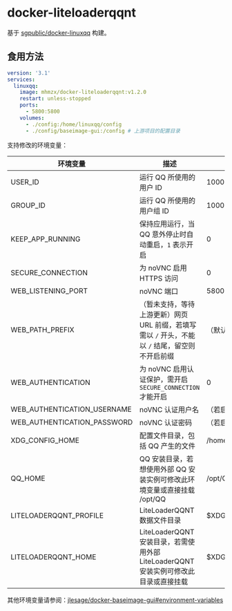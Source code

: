 # docker-liteloaderqqnt

基于 [sgpublic/docker-linuxqq](https://github.com/sgpublic/docker-linuxqq) 构建。

## 食用方法

```yaml
version: '3.1'
services:
  linuxqq:
    image: mhmzx/docker-liteloaderqqnt:v1.2.0
    restart: unless-stopped
    ports:
      - 5800:5800
    volumes:
      - ./config:/home/linuxqq/config
      - ./config/baseimage-gui:/config # 上游项目的配置目录
```

支持修改的环境变量：

| 环境变量                        | 描述	                                                       | 默认值（留空则表示必填）                       |
|-----------------------------|-----------------------------------------------------------|------------------------------------|
| USER_ID                     | 运行 QQ 所使用的用户 ID                                           | 1000                               |
| GROUP_ID                    | 运行 QQ 所使用的用户组 ID                                          | 1000                               |
| KEEP_APP_RUNNING            | 保持应用运行，当 QQ 意外停止时自动重启，`1` 表示开启                            | 0                                  |
| SECURE_CONNECTION           | 为 noVNC 启用 HTTPS 访问                                       | 0                                  |
| WEB_LISTENING_PORT          | noVNC 端口                                                  | 5800                               |
| WEB_PATH_PREFIX             | （暂未支持，等待上游更新）网页 URL 前缀，若填写需以 `/` 开头，不能以 `/` 结尾，留空则不开启前缀   | （默认为空字符串）                          |
| WEB_AUTHENTICATION          | 为 noVNC 启用认证保护，需开启 `SECURE_CONNECTION` 才能开启               | 0                                  |
| WEB_AUTHENTICATION_USERNAME | noVNC 认证用户名                                               | （若启用 `WEB_AUTHENTICATION` 则必填）     |
| WEB_AUTHENTICATION_PASSWORD | noVNC 认证密码                                                | （若启用 `WEB_AUTHENTICATION` 则必填）     |
| XDG_CONFIG_HOME             | 配置文件目录，包括 QQ 产生的文件                                        | /home/linuxqq/config               |
| QQ_HOME                     | QQ 安装目录，若想使用外部 QQ 安装实例可修改此环境变量或直接挂载 /opt/QQ               | /opt/QQ                            |
| LITELOADERQQNT_PROFILE      | LiteLoaderQQNT 数据文件目录                                     | $XDG_CONFIG_HOME/LiteLoaderProfile |
| LITELOADERQQNT_HOME         | LiteLoaderQQNT 安装目录，若需使用外部 LiteLoaderQQNT 安装实例可修改此目录或直接挂载 | $XDG_CONFIG_HOME/LiteLoaderQQNT    |

其他环境变量请参阅：[jlesage/docker-baseimage-gui#environment-variables](https://github.com/jlesage/docker-baseimage-gui?tab=readme-ov-file#environment-variables)
